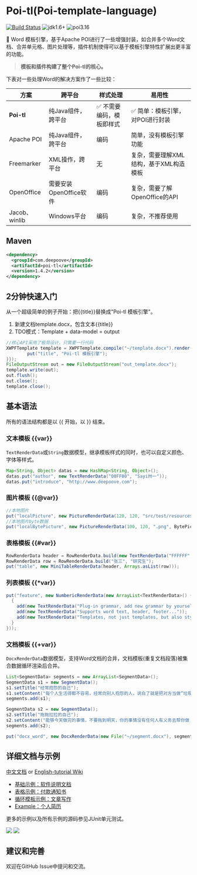 # Poi-tl(Poi-template-language)

[![Build Status](https://travis-ci.org/Sayi/poi-tl.svg?branch=master)](https://travis-ci.org/Sayi/poi-tl) ![jdk1.6+](https://img.shields.io/badge/jdk-1.6%2B-orange.svg) ![poi3.16](https://img.shields.io/badge/apache--poi-3.16-blue.svg) 

:memo:  Word 模板引擎，基于Apache POI进行了一些增强封装，如合并多个Word文档、合并单元格、图片处理等，插件机制使得可以基于模板引擎特性扩展出更丰富的功能。

> **模板和插件构建了整个Poi-tl的核心。**

下表对一些处理Word的解决方案作了一些比较：

| 方案 | 跨平台 | 样式处理  | 易用性
| --- | --- | --- | --- |
| **Poi-tl** | 纯Java组件，跨平台 | :white_check_mark: 不需要编码，模板即样式 | :white_check_mark: 简单：模板引擎，对POI进行封装
| Apache POI | 纯Java组件，跨平台 | 编码 | 简单，没有模板引擎功能
| Freemarker | XML操作，跨平台 | 无 | 复杂，需要理解XML结构，基于XML构造模板
| OpenOffice | 需要安装OpenOffice软件 | 编码 | 复杂，需要了解OpenOffice的API
| Jacob、winlib | Windows平台 | 编码 | 复杂，不推荐使用

## Maven

```xml
<dependency>
  <groupId>com.deepoove</groupId>
  <artifactId>poi-tl</artifactId>
  <version>1.4.2</version>
</dependency>
```

## 2分钟快速入门
从一个超级简单的例子开始：把{{title}}替换成"Poi-tl 模板引擎"。

1. 新建文档template.docx，包含文本{{title}}
2. TDO模式：Template + data-model = output

```java
//核心API采用了极简设计，只需要一行代码
XWPFTemplate template = XWPFTemplate.compile("~/template.docx").render(new HashMap<String, Object>(){{
        put("title", "Poi-tl 模板引擎");
}});
FileOutputStream out = new FileOutputStream("out_template.docx");
template.write(out);
out.flush();
out.close();
template.close();
```

## 基本语法
所有的语法结构都是以 {{ 开始，以 }} 结束。

### 文本模板 {{var}} 
`TextRenderData`或`String`数据模型，继承模板样式的同时，也可以自定义颜色、字体等样式。
```java
Map<String, Object> datas = new HashMap<String, Object>();
datas.put("author", new TextRenderData("00FF00", "Sayi卅一"));
datas.put("introduce", "http://www.deepoove.com");
```

### 图片模板 {{@var}}
```java
//本地图片
put("localPicture", new PictureRenderData(120, 120, "src/test/resources/sayi.png"));
//本地图片byte数据
put("localBytePicture", new PictureRenderData(100, 120, ".png", BytePictureUtils.getLocalByteArray(new File("src/test/resources/logo.png"))));
```

### 表格模板 {{#var}}
```java
RowRenderData header = RowRenderData.build(new TextRenderData("FFFFFF", "姓名"), new TextRenderData("FFFFFF", "学历"));
RowRenderData row = RowRenderData.build("张三", "研究生");
put("table", new MiniTableRenderData(header, Arrays.asList(row)));
```

### 列表模板 {{*var}}
```java
put("feature", new NumbericRenderData(new ArrayList<TextRenderData>() {
  {
    add(new TextRenderData("Plug-in grammar, add new grammar by yourself"));
    add(new TextRenderData("Supports word text, header, footer..."));
    add(new TextRenderData("Templates, not just templates, but also style templates"));
  }
}));
```

### 文档模板 {{+var}}
`DocxRenderData`数据模型，支持Word文档的合并，文档模板(重复文档段落)被集合数据循环渲染后合并。
```java
List<SegmentData> segments = new ArrayList<SegmentData>();
SegmentData s1 = new SegmentData();
s1.setTitle("经常抱怨的自己");
s1.setContent("每个人生活得都不容易，经常向别人抱怨的人，说白了就是把对方当做“垃圾场”，你一股脑地将自己的埋怨与不满倒给别人，自己倒是爽了，你有考虑过对方的感受吗？对方的脸上可能一笑了之，但是心里可能有一万只草泥马奔腾而过。");
segments.add(s1);

SegmentData s2 = new SegmentData();
s2.setTitle("拖拖拉拉的自己");
s2.setContent("能够今天做完的事情，不要拖到明天，你的事情没有任何人有义务去帮你做；不要做“宅男”、不要当“宅女”，放假的日子约上三五好友出去转转；经常动手做家务，既能分担伴侣的负担，又有一个干净舒适的环境何乐而不为呢？");
segments.add(s2);

put("docx_word", new DocxRenderData(new File("~/segment.docx"), segments));
```

## 详细文档与示例

[中文文档](http://deepoove.com/poi-tl) or [English-tutorial Wiki](https://github.com/Sayi/poi-tl/wiki/2.English-tutorial)

* [基础示例：软件说明文档](http://deepoove.com/poi-tl/#_%E8%BD%AF%E4%BB%B6%E8%AF%B4%E6%98%8E%E6%96%87%E6%A1%A3)
* [表格示例：付款通知书](http://deepoove.com/poi-tl/#example-table)
* [循环模板示例：文章写作](http://deepoove.com/poi-tl/#example-article)
* [Example：个人简历](http://deepoove.com/poi-tl/#_%E4%B8%AA%E4%BA%BA%E7%AE%80%E5%8E%86)

更多的示例以及所有示例的源码参见JUnit单元测试。

![](http://deepoove.com/poi-tl/demo.png)
![](http://deepoove.com/poi-tl/demo_result.png)

## 建议和完善
欢迎在GitHub Issue中提问和交流。

